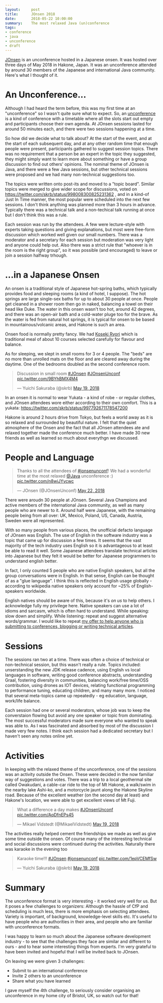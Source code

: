 ```yaml
---
layout:     post
title:      JOnsen 2018
date:       2018-05-22 10:00:00
summary:    The most relaxed Java (un)conference
tags:
- conference
- java
- unconference
- draft
---
```


[JOnsen](http://jonsen.jp) is an unconference hosted in a Japanese onsen. It was hosted over three days of May 2018 in Hakone, Japan. It was an unconference attended by around 30 members of the Japanese and international Java community. Here's what I thought of it.

# An Unconference...

Although I had heard the term before, this was my first time at an "unconference" so I wasn't quite sure what to expect. So, an [unconference](https://en.wikipedia.org/wiki/Unconference) is a kind of conference with a timetable where all the slots start out empty and participants choose their own agenda. At JOnsen sessions lasted for around 50 minutes each, and there were two sessions happening at a time.

So how did we decide what to talk about? At the start of the event, and at the start of each subsequent day, and at any other random time that enough people were present, participants gathered to suggest session topics. There was no requirement that a person be an expert in the topic they suggested, they might simply want to learn more about something or have a group discussion to find out others' opinions. The nominal theme of JOnsen is Java, and there were a few Java sessions, but other technical sessions were proposed and we had many non-technical suggestions too.

The topics were written onto post-its and moved to a "topic board". Similar topics were merged to give wider scope for discussions, voted on https://twitter.com/skrb/status/998008300825231362  , and in a kind-of Just In Time manner, the most popular were scheduled into the next few sessions. I don't think anything was planned more than 3 hours in advance. Typically there was a technical talk and a non-techical talk running at once but I don't think this was a rule.

Each session was run by the attendees. A few were lecture-style with experts taking questions and giving explanations, but most were free-form discussion which worked well given our small numbers. There was a moderator and a secretary for each session but moderation was very light and anyone could help out. Also there was a strict rule that "whoever is in the room is the right group", so it was possible (and encouraged) to leave or join a session halfway trhough.


# ...in a Japanese Onsen

An onsen is a traditional style of Japanese hot-spring baths, which typically provides food and sleeping rooms (a kind of hotel, I suppose). The hot springs are large single-sex baths for up to about 30 people at once. People get cleaned in a shower room then go in naked, balancing a towel on their head like Duke. The water in this onsen wasn't too hot, around 42 degrees, and there was an open-air bath and a cold-water pluge too for the brave.  As the water is fed from natural hot springs, it is typical for onsen to be based in mountainous/volcanic areas, and Hakone is such an area.

Onsen food is normally pretty fancy. We had [Koseki Ryori](https://en.wikipedia.org/wiki/Kaiseki) which is traditional meal of about 10 courses selected carefully for flavour and balance.

As for sleeping, we slept in small rooms for 3 or 4 people. The "beds" are no more than unrolled mats on the floor and are cleared away during the daytime. One of the bedrooms doubled as the second conference room.

<blockquote class="twitter-tweet" data-lang="en"><p lang="en" dir="ltr">Discussion in small room <a href="https://twitter.com/hashtag/JOnsen?src=hash&amp;ref_src=twsrc%5Etfw">#JOnsen</a> <a href="https://twitter.com/hashtag/JOnsenUnconf?src=hash&amp;ref_src=twsrc%5Etfw">#JOnsenUnconf</a> <a href="https://t.co/9BYhBMX4M4">pic.twitter.com/9BYhBMX4M4</a></p>&mdash; Yuichi Sakuraba (@skrb) <a href="https://twitter.com/skrb/status/997669666762850304?ref_src=twsrc%5Etfw">May 19, 2018</a></blockquote>
<script async src="https://platform.twitter.com/widgets.js" charset="utf-8"></script>

In an onsen it is normal to wear Yukata - a kind of robe - or regular clothes, and JOnsen attendees wore either according to their own comfort. This is a yukata: https://twitter.com/skrb/status/997792671178547200

Hakone is around 2 hours drive from Tokyo, but feels a world away as it is so relaxed and surrounded by beautiful nature.  I felt that the quiet atmosphere of the Onsen and the fact that all JOnsen attendees ate and relaxed together made the conference much better. I have made 30 new friends as well as learned so much about everythgn we discussed.


# People and Language

<blockquote class="twitter-tweet" data-lang="en"><p lang="en" dir="ltr">Thanks to all the attendees of <a href="https://twitter.com/hashtag/jonsenunconf?src=hash&amp;ref_src=twsrc%5Etfw">#jonsenunconf</a>! We had a wonderful time at the most relaxed <a href="https://twitter.com/java?ref_src=twsrc%5Etfw">@Java</a> unconference :) <a href="https://t.co/n8wiJYvcwc">pic.twitter.com/n8wiJYvcwc</a></p>&mdash; JOnsen (@JOnsenUnconf) <a href="https://twitter.com/JOnsenUnconf/status/998730461982568450?ref_src=twsrc%5Etfw">May 22, 2018</a></blockquote>
<script async src="https://platform.twitter.com/widgets.js" charset="utf-8"></script>


There were aroudn 30 people at JOnsen. Several Java Champions and active members of the international Java community, as well as many people who are newer to it. Around half were Japanese, with the remaining people being from all over: UK, Mexico, Poland, US, Canada, Austria, Sweden were all represented.

With so many people from various places, the unofficial defacto language of JOnsen was English. The use of English in the software industry was a topic that came up for discussion a few times. It seems that the vast majority of the tech industry uses English so it is advantageous to at least be able to read it well. Some Japanese attendees translate technical articles into Japanese but they felt it would be better for Japanese programmers to understand english better.

In fact, I only counted 5 people who are native English speakers, but all the group conversations were in English. In that sense, English can be thought of as a "glue language". I think this is reflected in English usage globally - according to wikipedia native speakers only account for ~25% of English-speakers worldwide.

English natives should be aware of this, because it's _on us_ to help others. I acknowledge fully my privilege here. Native speakers can use a lot of idioms and sarcasm, which is often hard to understand. While speaking: slow down and simplify. While listening: repeat and suggest alternative words/grammar. I would like to repeat [my offer to help anyone who is submitting to conferences, blogging or writing technical articles](https://twitter.com/MaximumGilliard/status/998028457660600320).

# Sessions

The sessions ran two at a time. There was often a choice of technical or non-technical session, but this wasn't really a rule. Topics included: unserstanding the new JDK release cadence, using English vs local languages in software, writing good conference abstracts, understanding Graal, fostering diversity in communities, balancing work/free time/OSS contribution, using drones as IOT devices, relating functional programming to performance tuning, educating children, and many many more. I noticed that several meta-topics came up repeatedly - eg education, language, work/life balance.

Each session had one or several moderators, whose job was to keep the converstaion flowing but avoid any one speaker or topic from dominating. The most successful moderators made sure everyone who wanted to speak was able to. As I was fascinated and absorbed by most of the discussion I made very few notes. I think each session had a dedicated secretary but I haven't seen any notes online yet.

# Activities
 
In keeping with the relaxed theme of the unconference, one of the sessions was an activity outside the Onsen. These were decided in the now familiar way of suggestions and votes. There was a trip to a local geothermal site called Owakudani, a cable-car ride to the top of Mt Hakone, a walk/swim in the nearby lake Ashi-ko, and a motorcycle jaunt along the Hakone Skyline road. Because of the excellent weather (on the second day at least) and Hakone's location, we were able to get excellent views of Mt Fuji.

<blockquote class="twitter-tweet" data-lang="en"><p lang="en" dir="ltr">What a difference a day makes <a href="https://twitter.com/hashtag/JOnsenUnconf?src=hash&amp;ref_src=twsrc%5Etfw">#JOnsenUnconf</a> <a href="https://t.co/AqDfnEPs45">pic.twitter.com/AqDfnEPs45</a></p>&mdash; Mikael Vidstedt (@MikaelVidstedt) <a href="https://twitter.com/MikaelVidstedt/status/997667572978827266?ref_src=twsrc%5Etfw">May 19, 2018</a></blockquote>
<script async src="https://platform.twitter.com/widgets.js" charset="utf-8"></script>

The activities really helped cement the friendships we made as well as give some time outside the onsen. Of course many of the interesting technical and social discussions were continued during the activities. Naturally there was karaoke in the evening too

<blockquote class="twitter-tweet" data-lang="en"><p lang="en" dir="ltr">Karaoke time!!! <a href="https://twitter.com/hashtag/JOnsen?src=hash&amp;ref_src=twsrc%5Etfw">#JOnsen</a> <a href="https://twitter.com/hashtag/jonsenunconf?src=hash&amp;ref_src=twsrc%5Etfw">#jonsenunconf</a> <a href="https://t.co/1epVCEMfSw">pic.twitter.com/1epVCEMfSw</a></p>&mdash; Yuichi Sakuraba (@skrb) <a href="https://twitter.com/skrb/status/997816498352570368?ref_src=twsrc%5Etfw">May 19, 2018</a></blockquote>
<script async src="https://platform.twitter.com/widgets.js" charset="utf-8"></script>


# Summary

The unconference format is very interesting - it worked very well for us. But it poses a few challenges to organizers: Although the hassle of CfP and scheduling is much less, there is more emphasis on selecting attendees. Variety is important, of background, knowledge-level skills etc. It's useful to have people who are authorities in their area, and people who are familiar with unconference formats.

I was happy to learn so much about the Japanese software development industry - to see that the challenges they face are similar and different to ours - and to hear some interesting things from experts. I'm very grateful to have been invited and hopeful that I will be invited back to JOnsen.

On leaving we were given 3 challenges:

- Submit to an international conference
- Invite 2 others to an unconference
- Share what you have learned

I gave myself the 4th challenge, to seriously consider organising an unconference in my home city of Bristol, UK, so watch out for that!
